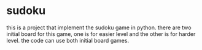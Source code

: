 # sudoku
this is a project that implement the sudoku game in python. there are two initial board for this game, one is for easier level and the other is for harder level. the code can use both initial board games.
